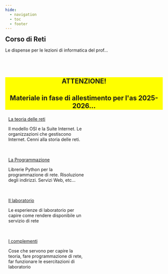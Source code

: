```yaml
---
hide:
  - navigation
  - toc
  - footer
---
```

<style>
.w3-row:after,.w3-row:before{content:"";display:table;clear:both}
.w3-half{float:left;width:100%;}
@media (min-width:601px){.w3-half{width:49.99999%}}
</style>

<body>
<!-- style="background: #4051b5; background:linear-gradient(#4051b5 0%, #4051b5 20%, #C4D5F9 100%);"> -->

<!-- xxxxxxxxxxxxxxxxxxxxxxxxxxxxxxxxxxxxxxxxxxxxxxxxxxxxxxxxxxxxxxxxxxxxxxxxxxxxxxx -->
<section class="">

<h1 style="font-weight:bold;margin:0px">Corso di Reti</h1>
<p>Le dispense per le lezioni di informatica del prof...</p>

<br>
<br>

</section>

<!-- xxxxxxxxxxxxxxxxxxxxxxxxxxxxxxxxxxxxxxxxxxxxxxxxxxxxxxxxxxxxxxxxxxxxxxxxxxxxxxx -->
<section class="" style="background:yellow; text-align:center">
<h2>ATTENZIONE!<h2>
<p><b>Materiale in fase di allestimento per l'as 2025-2026...</b></p>
</section>

<!-- xxxxxxxxxxxxxxxxxxxxxxxxxxxxxxxxxxxxxxxxxxxxxxxxxxxxxxxxxxxxxxxxxxxxxxxxxxxxxxx -->
<section class="">

<div class="w3-row">

<div class="w3-half" style="padding:0 10px">
<a href="teoria/00_intro/" class="md-button md-button--primary" style="width:250px">La teoria delle reti</a>
<p>Il modello OSI e la Suite Internet. Le organizzazioni che gestiscono Internet. Cenni alla storia delle reti.</p>
<br>
<br>
</div>

<div class="w3-half" style="padding:0 10px">
<a href="programmazione/00_intro/" class="md-button" style="width:250px">La Programmazione</a>
<p>Librerie Python per la programmazione di rete. Risoluzione degli indirizzi. Servizi Web, etc...</p>
<br>
<br>
</div>

<div class="w3-half" style="padding:0 10px">
<a href="laboratorio/00_intro/" class="md-button" style="width:250px">Il laboratorio</a>
<p>Le esperienze di laboratorio per capire come rendere disponibile un servizio di rete</p>

<br>
<br>
</div>

<div class="w3-half" style="padding:0 10px">
<a href="complementi/00_intro/" class="md-button" style="width:250px">I complementi</a>
<p>Cose che servono per capire la teoria, fare programmazione di rete, far funzionare le esercitazioni di laboratorio</p>
<br>
<br>
</div>

</div>

</section>

</body>


